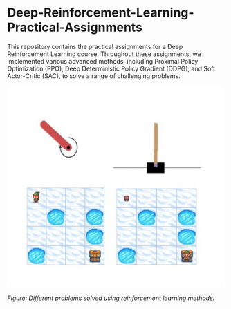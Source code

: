 # Deep-Reinforcement-Learning-Practical-Assignments
This repository contains the practical assignments for a Deep Reinforcement Learning course. Throughout these assignments, we implemented various advanced methods, including Proximal Policy Optimization (PPO), Deep Deterministic Policy Gradient (DDPG), and Soft Actor-Critic (SAC), to solve a range of challenging problems.


![Different problems solved using reinforcement learning methods](img/projects.jpg)

*Figure: Different problems solved using reinforcement learning methods.*

